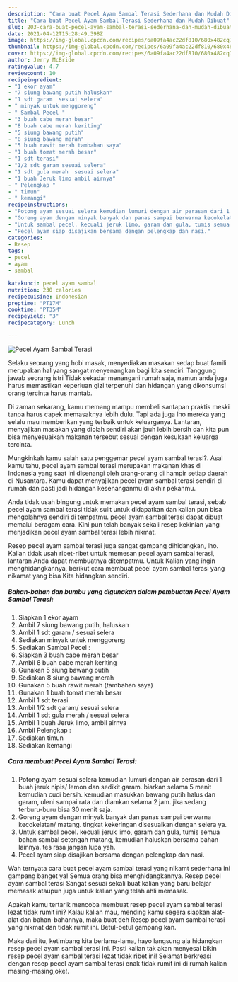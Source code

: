 ```yaml
---
description: "Cara buat Pecel Ayam Sambal Terasi Sederhana dan Mudah Dibuat"
title: "Cara buat Pecel Ayam Sambal Terasi Sederhana dan Mudah Dibuat"
slug: 203-cara-buat-pecel-ayam-sambal-terasi-sederhana-dan-mudah-dibuat
date: 2021-04-12T15:28:49.398Z
image: https://img-global.cpcdn.com/recipes/6a09fa4ac22df810/680x482cq70/pecel-ayam-sambal-terasi-foto-resep-utama.jpg
thumbnail: https://img-global.cpcdn.com/recipes/6a09fa4ac22df810/680x482cq70/pecel-ayam-sambal-terasi-foto-resep-utama.jpg
cover: https://img-global.cpcdn.com/recipes/6a09fa4ac22df810/680x482cq70/pecel-ayam-sambal-terasi-foto-resep-utama.jpg
author: Jerry McBride
ratingvalue: 4.7
reviewcount: 10
recipeingredient:
- "1 ekor ayam"
- "7 siung bawang putih haluskan"
- "1 sdt garam  sesuai selera"
- " minyak untuk menggoreng"
- " Sambal Pecel "
- "3 buah cabe merah besar"
- "8 buah cabe merah keriting"
- "5 siung bawang putih"
- "8 siung bawang merah"
- "5 buah rawit merah tambahan saya"
- "1 buah tomat merah besar"
- "1 sdt terasi"
- "1/2 sdt garam sesuai selera"
- "1 sdt gula merah  sesuai selera"
- "1 buah Jeruk limo ambil airnya"
- " Pelengkap "
- " timun"
- " kemangi"
recipeinstructions:
- "Potong ayam sesuai selera kemudian lumuri dengan air perasan dari 1 buah jeruk nipis/ lemon dan sedikit garam. biarkan selama 5 menit kemudian cuci bersih. kemudian masukkan bawang putih halus dan garam, uleni sampai rata dan diamkan selama 2 jam. jika sedang terburu-buru bisa 30 menit saja."
- "Goreng ayam dengan minyak banyak dan panas sampai berwarna kecokelatan/ matang. tingkat kekeringan disesuaikan dengan selera ya."
- "Untuk sambal pecel. kecuali jeruk limo, garam dan gula, tumis semua bahan sambal setengah matang, kemudian haluskan bersama bahan lainnya. tes rasa jangan lupa yah."
- "Pecel ayam siap disajikan bersama dengan pelengkap dan nasi."
categories:
- Resep
tags:
- pecel
- ayam
- sambal

katakunci: pecel ayam sambal 
nutrition: 230 calories
recipecuisine: Indonesian
preptime: "PT17M"
cooktime: "PT35M"
recipeyield: "3"
recipecategory: Lunch

---
```



![Pecel Ayam Sambal Terasi](https://img-global.cpcdn.com/recipes/6a09fa4ac22df810/680x482cq70/pecel-ayam-sambal-terasi-foto-resep-utama.jpg)

Selaku seorang yang hobi masak, menyediakan masakan sedap buat famili merupakan hal yang sangat menyenangkan bagi kita sendiri. Tanggung jawab seorang istri Tidak sekadar menangani rumah saja, namun anda juga harus memastikan keperluan gizi terpenuhi dan hidangan yang dikonsumsi orang tercinta harus mantab.

Di zaman  sekarang, kamu memang mampu membeli santapan praktis meski tanpa harus capek memasaknya lebih dulu. Tapi ada juga lho mereka yang selalu mau memberikan yang terbaik untuk keluarganya. Lantaran, menyajikan masakan yang diolah sendiri akan jauh lebih bersih dan kita pun bisa menyesuaikan makanan tersebut sesuai dengan kesukaan keluarga tercinta. 



Mungkinkah kamu salah satu penggemar pecel ayam sambal terasi?. Asal kamu tahu, pecel ayam sambal terasi merupakan makanan khas di Indonesia yang saat ini disenangi oleh orang-orang di hampir setiap daerah di Nusantara. Kamu dapat menyajikan pecel ayam sambal terasi sendiri di rumah dan pasti jadi hidangan kesenanganmu di akhir pekanmu.

Anda tidak usah bingung untuk memakan pecel ayam sambal terasi, sebab pecel ayam sambal terasi tidak sulit untuk didapatkan dan kalian pun bisa mengolahnya sendiri di tempatmu. pecel ayam sambal terasi dapat dibuat memalui beragam cara. Kini pun telah banyak sekali resep kekinian yang menjadikan pecel ayam sambal terasi lebih nikmat.

Resep pecel ayam sambal terasi juga sangat gampang dihidangkan, lho. Kalian tidak usah ribet-ribet untuk memesan pecel ayam sambal terasi, lantaran Anda dapat membuatnya ditempatmu. Untuk Kalian yang ingin menghidangkannya, berikut cara membuat pecel ayam sambal terasi yang nikamat yang bisa Kita hidangkan sendiri.

<!--inarticleads1-->

##### Bahan-bahan dan bumbu yang digunakan dalam pembuatan Pecel Ayam Sambal Terasi:

1. Siapkan 1 ekor ayam
1. Ambil 7 siung bawang putih, haluskan
1. Ambil 1 sdt garam / sesuai selera
1. Sediakan  minyak untuk menggoreng
1. Sediakan  Sambal Pecel :
1. Siapkan 3 buah cabe merah besar
1. Ambil 8 buah cabe merah keriting
1. Gunakan 5 siung bawang putih
1. Sediakan 8 siung bawang merah
1. Gunakan 5 buah rawit merah (tambahan saya)
1. Gunakan 1 buah tomat merah besar
1. Ambil 1 sdt terasi
1. Ambil 1/2 sdt garam/ sesuai selera
1. Ambil 1 sdt gula merah / sesuai selera
1. Ambil 1 buah Jeruk limo, ambil airnya
1. Ambil  Pelengkap :
1. Sediakan  timun
1. Sediakan  kemangi




<!--inarticleads2-->

##### Cara membuat Pecel Ayam Sambal Terasi:

1. Potong ayam sesuai selera kemudian lumuri dengan air perasan dari 1 buah jeruk nipis/ lemon dan sedikit garam. biarkan selama 5 menit kemudian cuci bersih. kemudian masukkan bawang putih halus dan garam, uleni sampai rata dan diamkan selama 2 jam. jika sedang terburu-buru bisa 30 menit saja.
1. Goreng ayam dengan minyak banyak dan panas sampai berwarna kecokelatan/ matang. tingkat kekeringan disesuaikan dengan selera ya.
1. Untuk sambal pecel. kecuali jeruk limo, garam dan gula, tumis semua bahan sambal setengah matang, kemudian haluskan bersama bahan lainnya. tes rasa jangan lupa yah.
1. Pecel ayam siap disajikan bersama dengan pelengkap dan nasi.




Wah ternyata cara buat pecel ayam sambal terasi yang nikamt sederhana ini gampang banget ya! Semua orang bisa menghidangkannya. Resep pecel ayam sambal terasi Sangat sesuai sekali buat kalian yang baru belajar memasak ataupun juga untuk kalian yang telah ahli memasak.

Apakah kamu tertarik mencoba membuat resep pecel ayam sambal terasi lezat tidak rumit ini? Kalau kalian mau, mending kamu segera siapkan alat-alat dan bahan-bahannya, maka buat deh Resep pecel ayam sambal terasi yang nikmat dan tidak rumit ini. Betul-betul gampang kan. 

Maka dari itu, ketimbang kita berlama-lama, hayo langsung aja hidangkan resep pecel ayam sambal terasi ini. Pasti kalian tak akan menyesal bikin resep pecel ayam sambal terasi lezat tidak ribet ini! Selamat berkreasi dengan resep pecel ayam sambal terasi enak tidak rumit ini di rumah kalian masing-masing,oke!.

